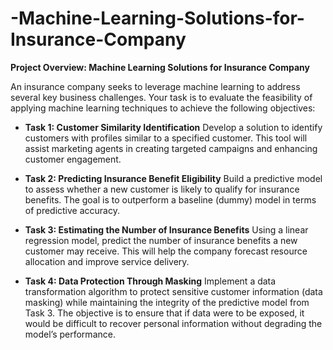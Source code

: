 # -Machine-Learning-Solutions-for-Insurance-Company

**Project Overview: Machine Learning Solutions for Insurance Company**

An insurance company seeks to leverage machine learning to address several key business challenges. Your task is to evaluate the feasibility of applying machine learning techniques to achieve the following objectives:

- **Task 1: Customer Similarity Identification**
  Develop a solution to identify customers with profiles similar to a specified customer. This tool will assist marketing agents in creating targeted campaigns and enhancing customer engagement.

- **Task 2: Predicting Insurance Benefit Eligibility**
  Build a predictive model to assess whether a new customer is likely to qualify for insurance benefits. The goal is to outperform a baseline (dummy) model in terms of predictive accuracy.

- **Task 3: Estimating the Number of Insurance Benefits**
  Using a linear regression model, predict the number of insurance benefits a new customer may receive. This will help the company forecast resource allocation and improve service delivery.

- **Task 4: Data Protection Through Masking**
  Implement a data transformation algorithm to protect sensitive customer information (data masking) while maintaining the integrity of the predictive model from Task 3. The objective is to ensure that if data were to be exposed, it would be difficult to recover personal information without degrading the model’s performance.
